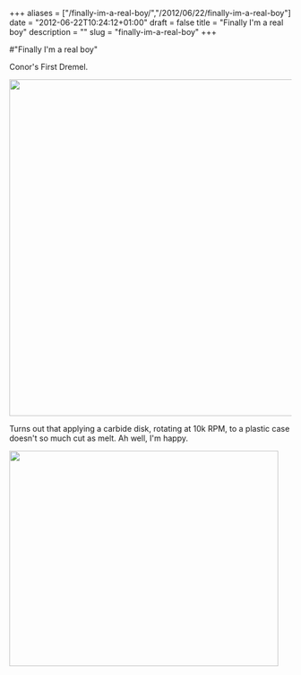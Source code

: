 +++
aliases = ["/finally-im-a-real-boy/","/2012/06/22/finally-im-a-real-boy"]
date = "2012-06-22T10:24:12+01:00"
draft = false
title = "Finally I'm a real boy"
description = ""
slug = "finally-im-a-real-boy"
+++

#"Finally I'm a real boy"

Conor's First Dremel.

<a href="https://d2j17b10ywb1i7.cloudfront.net/wp-content/uploads/2012/06/dremel.png"><img class="size-full wp-image-762 aligncenter" title="Conor's First Dremel" src="https://d2j17b10ywb1i7.cloudfront.net/wp-content/uploads/2012/06/dremel.png" alt="" width="800" height="600" /></a>

Turns out that applying a carbide disk, rotating at 10k RPM, to a plastic case doesn't so much cut as melt. Ah well, I'm happy.

<a href="https://d2j17b10ywb1i7.cloudfront.net/wp-content/uploads/2012/06/normal_chr_pinocchio_p1_1280.jpg"><img class="size-full wp-image-763 aligncenter" title="normal_chr_pinocchio_p1_1280" src="https://d2j17b10ywb1i7.cloudfront.net/wp-content/uploads/2012/06/normal_chr_pinocchio_p1_1280.jpg" alt="" width="480" height="384" /></a>